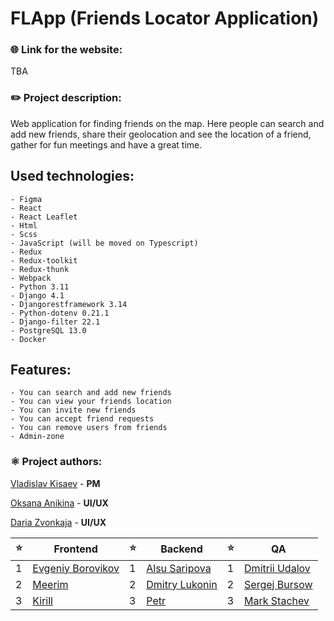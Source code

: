 # FLApp (Friends Locator Application)

### 🌐 Link for the website:

TBA

### ✏️ Project description:

Web application for finding friends on the map. Here people can search and add new friends, share their geolocation and see the location of a friend, gather for fun meetings and have a great time.

Used technologies:
-
    - Figma
    - React
    - React Leaflet
    - Html
    - Scss
    - JavaScript (will be moved on Typescript)
    - Redux
    - Redux-toolkit
    - Redux-thunk
    - Webpack
    - Python 3.11
    - Django 4.1
    - Djangorestframework 3.14
    - Python-dotenv 0.21.1
    - Django-filter 22.1
    - PostgreSQL 13.0
    - Docker

Features:
-
    - You can search and add new friends
    - You can view your friends location
    - You can invite new friends
    - You can accept friend requests
    - You can remove users from friends
    - Admin-zone

### ⚛️ Project authors:

[Vladislav Kisaev](https://github.com/jack_sparrow_ad) - **PM** 

[Oksana Anikina](https://github.com/OksiAnikdsgn) - **UI/UX**  

[Daria Zvonkaja](https://github.com/DariaZvonkaja) - **UI/UX**  

|⭐️| Frontend |⭐️| Backend |⭐️| QA |  
|-|-|-|-|-|-|   
|1|[Evgeniy Borovikov](https://github.com/evvlboro)|1|[Alsu Saripova](https://github.com/justel-seth)|1| [Dmitrii Udalov](https://github.com/DmitriiUdalov)|  
|2|[Meerim](https://github.com/W66LIW)|2|[Dmitry Lukonin](https://github.com/LukoninDmitryPy)|2| [Sergej Bursow](https://github.com/SergejBursow)|  
|3|[Kirill](https://github.com/KirillDemyanenko)|3| [Petr](https://github.com/tenser-pit)|3|[Mark Stachev](https://github.com/MarkStachev)|

